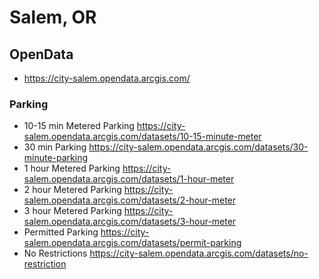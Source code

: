 # Salem, OR

## OpenData
* https://city-salem.opendata.arcgis.com/

### Parking
* 10-15 min Metered Parking https://city-salem.opendata.arcgis.com/datasets/10-15-minute-meter
* 30 min Parking https://city-salem.opendata.arcgis.com/datasets/30-minute-parking
* 1 hour Metered Parking https://city-salem.opendata.arcgis.com/datasets/1-hour-meter
* 2 hour Metered Parking https://city-salem.opendata.arcgis.com/datasets/2-hour-meter
* 3 hour Metered Parking https://city-salem.opendata.arcgis.com/datasets/3-hour-meter
* Permitted Parking https://city-salem.opendata.arcgis.com/datasets/permit-parking
* No Restrictions https://city-salem.opendata.arcgis.com/datasets/no-restriction



